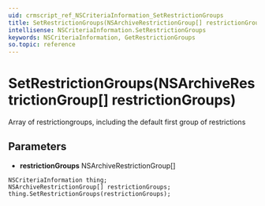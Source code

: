 ```yaml
---
uid: crmscript_ref_NSCriteriaInformation_SetRestrictionGroups
title: SetRestrictionGroups(NSArchiveRestrictionGroup[] restrictionGroups)
intellisense: NSCriteriaInformation.SetRestrictionGroups
keywords: NSCriteriaInformation, GetRestrictionGroups
so.topic: reference
---
```


# SetRestrictionGroups(NSArchiveRestrictionGroup[] restrictionGroups)

Array of restrictiongroups, including the default first group of restrictions

## Parameters

* **restrictionGroups** NSArchiveRestrictionGroup[]

```crmscript
NSCriteriaInformation thing;
NSArchiveRestrictionGroup[] restrictionGroups;
thing.SetRestrictionGroups(restrictionGroups);
```

